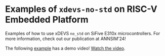 # Examples of `xdevs-no-std` on RISC-V Embedded Platform

Examples of how to use xDEVS `no_std` on SiFive E310x microcontrollers.
For more information, check out our publication at ANNSIM'24!

The following [example](examples/annsim24.rs) has a demo video!
[Watch the video](https://archive.org/download/annsim24_demo/annsim24_demo.mp4).
